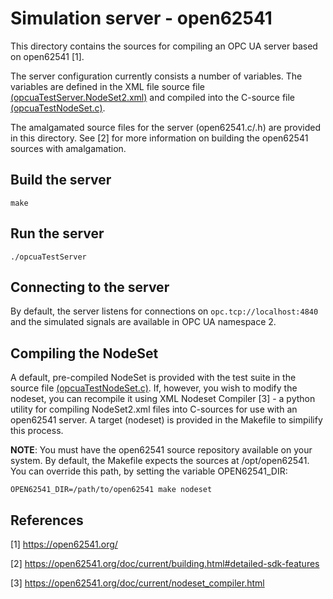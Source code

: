 Simulation server - open62541
======
This directory contains the sources for compiling an OPC UA server based on open62541 [1].

The server configuration currently consists a number of variables. The variables are defined in the XML file source file 
[\(opcuaTestServer.NodeSet2.xml\)](test/server/xml/opcuaTestServer.NodeSet2.xml) and compiled into the C-source file [\(opcuaTestNodeSet.c\)](test/server/opcuaTestNodeSet.c).

The amalgamated source files for the server (open62541.c/.h) are provided in this directory. See [2]
for more information on building the open62541 sources with amalgamation.

## Build the server
```
make
```

## Run the server
```
./opcuaTestServer
```

## Connecting to the server
By default, the server listens for connections on ``opc.tcp://localhost:4840`` and the simulated
signals are available in OPC UA namespace 2.

## Compiling the NodeSet
A default, pre-compiled NodeSet is provided with the test suite in the source file [\(opcuaTestNodeSet.c\)](test/server/opcuaTestNodeSet.c).
If, however, you wish to modify the nodeset, you can recompile it using XML Nodeset Compiler [3] - a python utility for compiling NodeSet2.xml
files into C-sources for use with an open62541 server.
A target (nodeset) is provided in the Makefile to simpilify this process.

**NOTE**: You must have the open62541 source repository available on your system. By default, the Makefile expects the sources at
/opt/open62541. You can override this path, by setting the variable OPEN62541_DIR:

```
OPEN62541_DIR=/path/to/open62541 make nodeset
```

## References
[1] https://open62541.org/

[2] https://open62541.org/doc/current/building.html#detailed-sdk-features

[3] https://open62541.org/doc/current/nodeset_compiler.html
